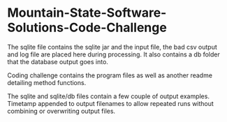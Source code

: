 # Mountain-State-Software-Solutions-Code-Challenge

The sqlite file contains the sqlite jar and the input file, the bad csv output and log file are placed here during processing. It also contains a db folder that the database output goes into.

Coding challenge contains the program files as well as another readme detailing method functions.

The sqlite and sqlite/db files contain a few couple of output examples. Timetamp appended to output filenames to allow repeated runs without combining or overwriting output files.
